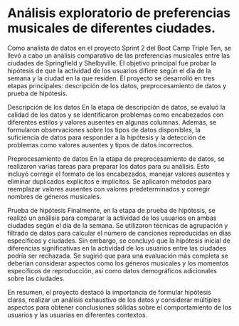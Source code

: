 # Análisis exploratorio de preferencias musicales de diferentes ciudades.

Como analista de datos en el proyecto Sprint 2 del Boot Camp Triple Ten, se llevó a cabo un análisis comparativo de las preferencias musicales entre las ciudades de Springfield y Shelbyville. El objetivo principal fue probar la hipótesis de que la actividad de los usuarios difiere según el día de la semana y la ciudad en la que residen. El proyecto se desarrolló en tres etapas principales: descripción de los datos, preprocesamiento de datos y prueba de hipótesis.

Descripción de los datos
En la etapa de descripción de datos, se evaluó la calidad de los datos y se identificaron problemas como encabezados con diferentes estilos y valores ausentes en algunas columnas. Además, se formularon observaciones sobre los tipos de datos disponibles, la suficiencia de datos para responder a la hipótesis y la detección de problemas como valores ausentes y tipos de datos incorrectos.

Preprocesamiento de datos
En la etapa de preprocesamiento de datos, se realizaron varias tareas para preparar los datos para su análisis. Esto incluyó corregir el formato de los encabezados, manejar valores ausentes y eliminar duplicados explícitos e implícitos. Se aplicaron métodos para reemplazar valores ausentes con valores predeterminados y corregir nombres de géneros musicales.

Prueba de hipótesis
Finalmente, en la etapa de prueba de hipótesis, se realizó un análisis para comparar la actividad de los usuarios en ambas ciudades según el día de la semana. Se utilizaron técnicas de agrupación y filtrado de datos para calcular el número de canciones reproducidas en días específicos y ciudades. Sin embargo, se concluyó que la hipótesis inicial de diferencias significativas en la actividad de los usuarios entre las ciudades podría ser rechazada. Se sugirió que para una evaluación más completa se deberían considerar aspectos como los géneros musicales y los momentos específicos de reproducción, así como datos demográficos adicionales sobre las ciudades.

En resumen, el proyecto destacó la importancia de formular hipótesis claras, realizar un análisis exhaustivo de los datos y considerar múltiples aspectos para obtener conclusiones sólidas sobre el comportamiento de los usuarios y las usuarias en diferentes contextos.
